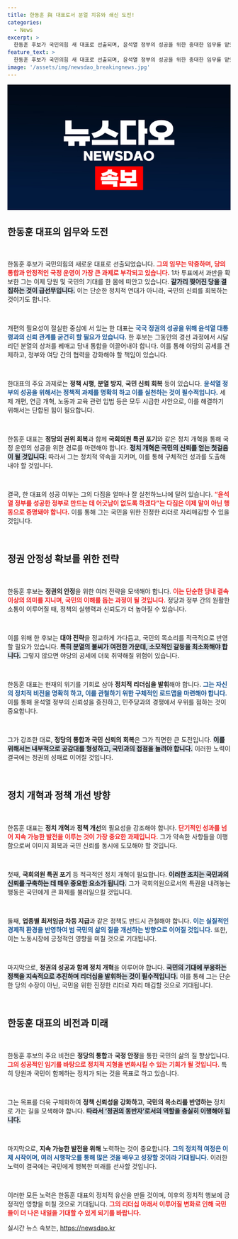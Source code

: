 ```yaml
---
title: 한동훈 與 대표로서 분열 치유와 쇄신 도전!
categories:
  - News
excerpt: >
  한동훈 후보가 국민의힘 새 대표로 선출되며, 윤석열 정부의 성공을 위한 중대한 임무를 맡았다. 분열된 당을 화합시키고, 시급한 정책 개혁에 나설 수 있을지 주목된다. 국정 운영의 향방이 그의 손에 달렸다!
feature_text: >
  한동훈 후보가 국민의힘 새 대표로 선출되며, 윤석열 정부의 성공을 위한 중대한 임무를 맡았다. 분열된 당을 화합시키고, 시급한 정책 개혁에 나설 수 있을지 주목된다. 국정 운영의 향방이 그의 손에 달렸다!
image: '/assets/img/newsdao_breakingnews.jpg'
---
```


<p><img src="/assets/img/newsdao_breakingnews.jpg" alt="flaretime 속보" /></p>

<h2 data-ke-size="size26">한동훈 대표의 임무와 도전</h2>

<p data-ke-size="size16">&nbsp;</p>

<p>한동훈 후보가 국민의힘의 새로운 대표로 선출되었습니다. <b><span style="color: #ee2323;">그의 임무는 막중하며, 당의 통합과 안정적인 국정 운영이 가장 큰 과제로 부각되고 있습니다.</span></b> 1차 투표에서 과반을 확보한 그는 이제 당원 및 국민의 기대를 한 몸에 떠안고 있습니다. <b><span style="background-color: #21538527;">갈가리 찢어진 당을 결집하는 것이 급선무입니다.</span></b> 이는 단순한 정치적 연대가 아니라, 국민의 신뢰를 회복하는 것이기도 합니다. </p>

<p data-ke-size="size16">&nbsp;</p>

<p>개편의 필요성이 절실한 중심에 서 있는 한 대표는 <b><span style="color: #1a5490;">국국 정권의 성공을 위해 윤석열 대통령과의 신뢰 관계를 굳건히 할 필요가 있습니다.</span></b> 한 후보는 그동안의 경선 과정에서 시달리던 분열의 상처를 꿰매고 당내 통합을 이끌어내야 합니다. 이를 통해 야당의 공세를 견제하고, 정부와 여당 간의 협력을 강화해야 할 책임이 있습니다.</p>

<p data-ke-size="size16">&nbsp;</p>

<p>한대표의 주요 과제로는 <b>정책 시행</b>, <b>분열 방지</b>, <b>국민 신뢰 회복</b> 등이 있습니다. <b><span style="color: #1a5490;">윤석열 정부의 성공을 위해서는 정책적 과제를 명확히 하고 이를 실천하는 것이 필수적입니다.</span></b> 세제 개편, 연금 개혁, 노동과 교육 관련 입법 등은 모두 시급한 사안으로, 이를 해결하기 위해서는 단합된 힘이 필요합니다.</p>

<p data-ke-size="size16">&nbsp;</p>

<p>한동훈 대표는 <b>정당의 권위 회복</b>과 함께 <b>국회의원 특권 포기</b>와 같은 정치 개혁을 통해 국정 운영의 성공을 위한 경로를 마련해야 합니다. <b><span style="background-color: #21538527;">정치 개혁은 국민의 신뢰를 얻는 첫걸음이 될 것입니다.</span></b> 따라서 그는 정치적 약속을 지키며, 이를 통해 구체적인 성과를 도출해내야 할 것입니다.</p>

<p data-ke-size="size16">&nbsp;</p>

<p>결국, 한 대표의 성공 여부는 그의 다짐을 얼마나 잘 실천하느냐에 달려 있습니다. <b><span style="color: #ee2323;">“윤석열 정부를 성공한 정부로 만드는 데 어긋남이 없도록 하겠다”는 다짐은 이제 말이 아닌 행동으로 증명돼야 합니다.</span></b> 이를 통해 그는 국민을 위한 진정한 리더로 자리매김할 수 있을 것입니다. </p>

<p data-ke-size="size16">&nbsp;</p>

<h2 data-ke-size="size26">정권 안정성 확보를 위한 전략</h2>

<p data-ke-size="size16">&nbsp;</p>

<p>한동훈 후보는 <b>정권의 안정</b>을 위한 여러 전략을 모색해야 합니다. <b><span style="color: #ee2323;">이는 단순한 당내 결속 이상의 의미를 지니며, 국민의 이해를 돕는 과정이 될 것입니다.</span></b> 정당과 정부 간의 원활한 소통이 이루어질 때, 정책의 실행력과 신뢰도가 더 높아질 수 있습니다. </p>

<p data-ke-size="size16">&nbsp;</p>

<p>이를 위해 한 후보는 <b>대야 전략</b>을 정교하게 가다듬고, 국민의 목소리를 적극적으로 반영할 필요가 있습니다. <b><span style="background-color: #21538527;">특히 분열의 불씨가 여전한 가운데, 소모적인 갈등을 최소화해야 합니다.</span></b> 그렇지 않으면 야당의 공세에 더욱 취약해질 위험이 있습니다.</p>

<p data-ke-size="size16">&nbsp;</p>

<p>한동훈 대표는 현재의 위기를 기회로 삼아 <b>정치적 리더십을 발휘</b>해야 합니다. <b><span style="color: #1a5490;">그는 자신의 정치적 비전을 명확히 하고, 이를 관철하기 위한 구체적인 로드맵을 마련해야 합니다.</span></b> 이를 통해 윤석열 정부의 신뢰성을 증진하고, 민주당과의 경쟁에서 우위를 점하는 것이 중요합니다.</p>

<p data-ke-size="size16">&nbsp;</p>

<p>그가 강조한 대로, <b>정당의 통합과 국민 신뢰의 회복</b>은 그가 직면한 큰 도전입니다. <b><span style="background-color: #21538527;">이를 위해서는 내부적으로 공감대를 형성하고, 국민과의 접점을 늘려야 합니다.</span></b> 이러한 노력이 결국에는 정권의 성패로 이어질 것입니다.</p>

<p data-ke-size="size16">&nbsp;</p>

<h2 data-ke-size="size26">정치 개혁과 정책 개선 방향</h2>

<p data-ke-size="size16">&nbsp;</p>

<p>한동훈 대표는 <b>정치 개혁</b>과 <b>정책 개선</b>의 필요성을 강조해야 합니다. <b><span style="color: #ee2323;">단기적인 성과를 넘어 지속 가능한 발전을 이루는 것이 가장 중요한 과제입니다.</span></b> 그가 약속한 사항들을 이행함으로써 이미지 회복과 국민 신뢰를 동시에 도모해야 할 것입니다.</p>

<p data-ke-size="size16">&nbsp;</p>

<p>첫째, <b>국회의원 특권 포기</b> 등 적극적인 정치 개혁이 필요합니다. <b><span style="background-color: #21538527;">이러한 조치는 국민과의 신뢰를 구축하는 데 매우 중요한 요소가 됩니다.</span></b> 그가 국회의원으로서의 특권을 내려놓는 행동은 국민에게 큰 화제를 불러일으킬 것입니다.</p>

<p data-ke-size="size16">&nbsp;</p>

<p>둘째, <b>업종별 최저임금 차등 지급</b>과 같은 정책도 반드시 관철해야 합니다. <b><span style="color: #1a5490;">이는 실질적인 경제적 환경을 반영하여 범 국민의 삶의 질을 개선하는 방향으로 이어질 것입니다.</span></b> 또한, 이는 노동시장에 긍정적인 영향을 미칠 것으로 기대됩니다.</p>

<p data-ke-size="size16">&nbsp;</p>

<p>마지막으로, <b>정권의 성공과 함께 정치 개혁</b>을 이루어야 합니다. <b><span style="background-color: #21538527;">국민의 기대에 부응하는 정책을 지속적으로 추진하며 리더십을 발휘하는 것이 필수적입니다.</span></b> 이를 통해 그는 단순한 당의 수장이 아닌, 국민을 위한 진정한 리더로 자리 매김할 것으로 기대됩니다.</p>

<p data-ke-size="size16">&nbsp;</p>

<h2 data-ke-size="size26">한동훈 대표의 비전과 미래</h2>

<p data-ke-size="size16">&nbsp;</p>

<p>한동훈 후보의 주요 비전은 <b>정당의 통합</b>과 <b>국정 안정</b>을 통한 국민의 삶의 질 향상입니다. <b><span style="color: #ee2323;">그의 성공적인 임기를 바탕으로 정치적 지형을 변화시킬 수 있는 기회가 될 것입니다.</span></b> 특히 당원과 국민이 함께하는 정치가 되는 것을 목표로 하고 있습니다.</p>

<p data-ke-size="size16">&nbsp;</p>

<p>그는 목표를 더욱 구체화하여 <b>정책 신뢰성을 강화하고</b>, <b>국민의 목소리를 반영하는</b> 정치로 가는 길을 모색해야 합니다. <b><span style="background-color: #21538527;">따라서 ‘정권의 동반자’로서의 역할을 충실히 이행해야 됩니다.</span></b> </p>

<p data-ke-size="size16">&nbsp;</p>

<p>마지막으로, <b>지속 가능한 발전을 위해</b> 노력하는 것이 중요합니다. <b><span style="color: #1a5490;">그의 정치적 여정은 이제 시작이며, 여러 시행착오를 통해 많은 것을 배우고 성장할 것이라 기대됩니다.</span></b> 이러한 노력이 결국에는 국민에게 행복한 미래를 선사할 것입니다.</p>

<p data-ke-size="size16">&nbsp;</p>

<p>이러한 모든 노력은 한동훈 대표의 정치적 유산을 만들 것이며, 이후의 정치적 행보에 긍정적인 영향을 미칠 것으로 기대됩니다. <b><span style="color: #ee2323;">그의 리더십 아래서 이루어질 변화로 인해 국민들이 더 나은 내일을 기대할 수 있게 되기를 바랍니다.</span></b></p>
실시간 뉴스 속보는, <a href="https://newsdao.kr" rel="dofollow">https://newsdao.kr</a>


